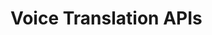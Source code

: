 # Voice Translation APIs

<!-- This document contains the APIs related to the ASR, speech to text translation and text to speech translation.

## Speech to text API

> **POST** `https://voice-alpha.devnagri.dev/api/audio/speech-to-text`

### Request

```curl
curl --location --request POST 'https://voice-alpha.devnagri.dev/api/audio/speech-to-text' \
--header 'accept: application/json, text/plain, */*' \
--form 'soundBlob=@"//Devnagri/audio/hindi.wav"' \
--form 'lang="hi-IN"'
--form 'hasFlag="1"'
```

### Response

```json
{
    "status": "success",
    "data": {
        "status": "success",
        "transcript": "एक एक पाँच आठ चार एक पाँच पाँच दस",
        "transliterated_transcript": "ek ek paanch aath char ek paanch paanch das",
        "flag": 0
    }
}
```

This API is responsible to take audio file as input and return the text.

#### Request parameters

The request requires input in the form data

| Key | Is Required | Sample value | Description
| ------------- |:-------------:|:-------------:|:-------------:|
| soundBlob | Required | hindi.wav | This will be the actual audio file. Supported formats are `.wav` and `.amr-wb` |
| lang | Required | hi-IN | language code of the audio file. |
| hasFlag | Optional | 1 | If this is set to `1`, the API will check for the flagged words which is present in the response "transcript" and return with `flag` as `0`(does not contains flagged words) and `1`(contains flagged words) |

##### Languages codes with sample files

| Language        | Code | Sample File
| ------------- |:-------------:|:-------------:|
| English | en-IN | <audio class="english" controls><source src="./assets/Sample-Audio-Files/english.wav" type="audio/wav"></audio> |
| Hindi | hi-IN | <audio class="hindi" controls><source src="./assets/Sample-Audio-Files/hindi.wav" type="audio/wav"></audio> | -->